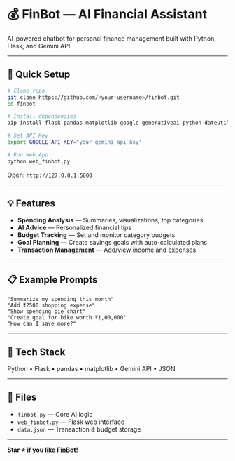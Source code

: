 # 💰 FinBot — AI Financial Assistant

AI-powered chatbot for personal finance management built with Python, Flask, and Gemini API.

---

## 🚀 Quick Setup

```bash
# Clone repo
git clone https://github.com/<your-username>/finbot.git
cd finbot

# Install dependencies
pip install flask pandas matplotlib google-generativeai python-dateutil

# Set API Key
export GOOGLE_API_KEY="your_gemini_api_key"

# Run Web App
python web_finbot.py
```

Open: `http://127.0.0.1:5000`

---

## 💡 Features

- **Spending Analysis** — Summaries, visualizations, top categories
- **AI Advice** — Personalized financial tips
- **Budget Tracking** — Set and monitor category budgets
- **Goal Planning** — Create savings goals with auto-calculated plans
- **Transaction Management** — Add/view income and expenses

---

## 📋 Example Prompts

```
"Summarize my spending this month"
"Add ₹2500 shopping expense"
"Show spending pie chart"
"Create goal for bike worth ₹1,00,000"
"How can I save more?"
```

---

## 🧩 Tech Stack

Python • Flask • pandas • matplotlib • Gemini API • JSON

---

## 📂 Files

- `finbot.py` — Core AI logic
- `web_finbot.py` — Flask web interface
- `data.json` — Transaction & budget storage

---

**Star ⭐ if you like FinBot!**
